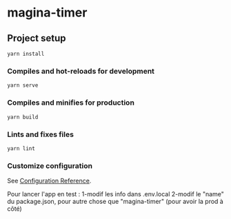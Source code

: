 # magina-timer

## Project setup

```
yarn install
```

### Compiles and hot-reloads for development

```
yarn serve
```

### Compiles and minifies for production

```
yarn build
```

### Lints and fixes files

```
yarn lint
```

### Customize configuration

See [Configuration Reference](https://cli.vuejs.org/config/).

Pour lancer l'app en test :
1-modif les info dans .env.local
2-modif le "name" du package.json, pour autre chose que "magina-timer" (pour avoir la prod à côté)
